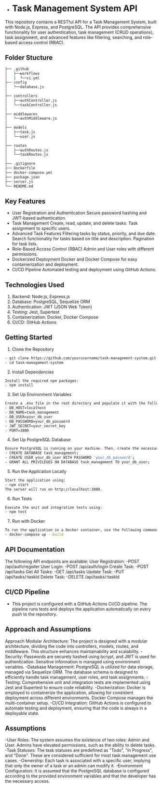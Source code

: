 - # Task Management System API

This repository contains a RESTful API for a Task Management System, built with Node.js, Express, and PostgreSQL. 
The API provides comprehensive functionality for user authentication, task management (CRUD operations), task assignment, and advanced features like filtering, searching, and role-based access control (RBAC).

## Folder Stucture
```sh
├── .github
│   ├──workflows
│   |  └──ci.yml
├── config
│   └──database.js
│
├── controllers
│   ├──authController.js
│   └──taskController.js
│
├── middlewares
│   └──authMiddleware.js
│
├── models
│   ├──task.js
│   └──user.js
│
├── routes
│   ├──authRoutes.js
│   └──taskRoutes.js
│
├── .gitignore
├── Dockerfile
├── docker-compose.yml
├── package.json
├── server.js
└── README.md

```
## Key Features
- User Registration and Authentication
Secure password hashing and JWT-based authentication.
- Task Management
Create, read, update, and delete tasks.
Task assignment to specific users.
- Advanced Task Features
Filtering tasks by status, priority, and due date.
Search functionality for tasks based on title and description.
Pagination for task lists.
- Role-Based Access Control (RBAC)
Admin and User roles with different permissions.
- Dockerized Deployment
Docker and Docker Compose for easy containerization and deployment.
- CI/CD Pipeline
Automated testing and deployment using GitHub Actions.

## Technologies Used
1. Backend: Node.js, Express.js
2. Database: PostgreSQL, Sequelize ORM
3. Authentication: JWT (JSON Web Token)
4. Testing: Jest, Supertest
5. Containerization: Docker, Docker Compose
6. CI/CD: GitHub Actions

## Getting Started
1. Clone the Repository
```sh
- git clone https://github.com/yourusername/task-management-system.git
- cd task-management-system
```
2. Install Dependencies
```sh
Install the required npm packages:
- npm install
```
3. Set Up Environment Variables
```sh
Create a .env file in the root directory and populate it with the following variables:
- DB_HOST=localhost
- DB_NAME=task_management
- DB_USER=your_db_user
- DB_PASSWORD=your_db_password
- JWT_SECRET=your_secret_key
- PORT=3000
```
4. Set Up PostgreSQL Database
```sh
Ensure PostgreSQL is running on your machine. Then, create the necessary database and user:
- CREATE DATABASE task_management;
- CREATE USER your_db_user WITH PASSWORD 'your_db_password';
- GRANT ALL PRIVILEGES ON DATABASE task_management TO your_db_user;
```
5. Run the Application Locally
```sh
Start the application using:
- npm start
The server will run on http://localhost:3000.
```
6. Run Tests
```sh
Execute the unit and integration tests using:
- npm test
```
7. Run with Docker
```sh
To run the application in a Docker container, use the following command:
- docker-compose up --build
```

## API Documentation
The following API endpoints are available:
User Registration:
-POST /api/auth/register
User Login:
-POST /api/auth/login
Create Task:
-POST /api/tasks
Get All Tasks:
-GET /api/tasks
Update Task:
-PUT /api/tasks/:taskId
Delete Task:
-DELETE /api/tasks/:taskId

## CI/CD Pipeline
- This project is configured with a GitHub Actions CI/CD pipeline. The pipeline runs tests and deploys the application automatically on every push to the repository.

## Approach and Assumptions
Approach
Modular Architecture:
The project is designed with a modular architecture, dividing the code into controllers, models, routes, and middleware. This structure enhances maintainability and scalability.
-Security:
Passwords are securely hashed using bcrypt, and JWT is used for authentication. Sensitive information is managed using environment variables.
-Database Management:
PostgreSQL is utilized for data storage, managed via Sequelize ORM. The database schema is designed to efficiently handle task management, user roles, and task assignments.
-Testing:
Comprehensive unit and integration tests are implemented using Jest and Supertest to ensure code reliability.
-Dockerization:
Docker is employed to containerize the application, allowing for consistent deployment across different environments. Docker Compose manages the multi-container setup.
-CI/CD Integration:
GitHub Actions is configured to automate testing and deployment, ensuring that the code is always in a deployable state.

## Assumptions
-User Roles:
The system assumes the existence of two roles: Admin and User. Admins have elevated permissions, such as the ability to delete tasks.
-Task Statuses:
The task statuses are predefined as "Todo", "In Progress", and "Done". These are considered sufficient for most task management use cases.
-Ownership:
Each task is associated with a specific user, implying that only the owner of a task or an admin can modify it.
-Environment Configuration:
It is assumed that the PostgreSQL database is configured according to the provided environment variables and that the developer has the necessary access.
